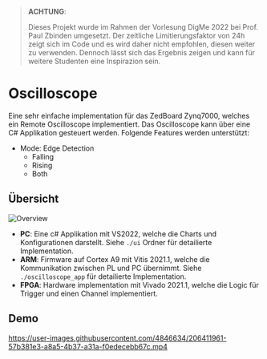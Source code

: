 > **ACHTUNG**:
>
> Dieses Projekt wurde im Rahmen der Vorlesung DigMe 2022 bei Prof. Paul Zbinden umgesetzt. Der zeitliche Limitierungsfaktor von 24h zeigt sich im Code und 
> es wird daher nicht empfohlen, diesen weiter zu verwenden. Dennoch lässt sich das Ergebnis zeigen und kann für weitere Studenten eine Inspirazion sein.
>


# Oscilloscope
Eine sehr einfache implementation für das ZedBoard Zynq7000, welches ein Remote Oscilloscope implementiert. Das Oscilloscope kann über eine C# Applikation 
gesteuert werden. Folgende Features werden unterstützt:
- Mode: Edge Detection
  - Falling
  - Rising
  - Both

## Übersicht
![Overview](https://user-images.githubusercontent.com/4846634/206408973-857f767a-6d9b-4bb3-91bd-c4cee2741aa4.png)

* **PC**: Eine c# Applikation mit VS2022, welche die Charts und Konfigurationen darstellt. Siehe `./ui` Ordner für detailierte Implementation.
* **ARM**: Firmware auf Cortex A9 mit Vitis 2021.1, welche die Kommunikation zwischen PL und PC übernimmt. Siehe `./oscilloscope_app` für detailierte Implementation.
* **FPGA**: Hardware implementation mit Vivado 2021.1, welche die Logic für Trigger und einen Channel implementiert.

## Demo
https://user-images.githubusercontent.com/4846634/206411961-57b381e3-a8a5-4b37-a31a-f0edecebb67c.mp4

